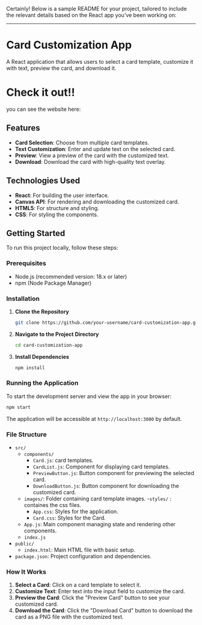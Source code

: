 Certainly! Below is a sample README for your project, tailored to include the relevant details based on the React app you’ve been working on:

---

# Card Customization App

A React application that allows users to select a card template, customize it with text, preview the card, and download it.

# Check it out!!
you can see the website here: 

## Features

- **Card Selection**: Choose from multiple card templates.
- **Text Customization**: Enter and update text on the selected card.
- **Preview**: View a preview of the card with the customized text.
- **Download**: Download the card with high-quality text overlay.

## Technologies Used

- **React**: For building the user interface.
- **Canvas API**: For rendering and downloading the customized card.
- **HTML5**: For structure and styling.
- **CSS**: For styling the components.

## Getting Started

To run this project locally, follow these steps:

### Prerequisites

- Node.js (recommended version: 18.x or later)
- npm (Node Package Manager)

### Installation

1. **Clone the Repository**

   ```bash
   git clone https://github.com/your-username/card-customization-app.git
   ```

2. **Navigate to the Project Directory**

   ```bash
   cd card-customization-app
   ```

3. **Install Dependencies**

   ```bash
   npm install
   ```

### Running the Application

To start the development server and view the app in your browser:

```bash
npm start
```

The application will be accessible at `http://localhost:3000` by default.

### File Structure

- `src/`
  - `components/`
    - `Card.js`: card templates.
    - `CardList.js`: Component for displaying card templates.
    - `PreviewButton.js`: Button component for previewing the selected card.
    - `DownloadButton.js`: Button component for downloading the customized card.
  - `images/`: Folder containing card template images.
  -`styles/` : containes the css files. 
    - `App.css`: Styles for the application.
    - `Card.css`: Styles for the Card.
  - `App.js`: Main component managing state and rendering other components.
  - `index.js`
- `public/`
  - `index.html`: Main HTML file with basic setup.
- `package.json`: Project configuration and dependencies.

### How It Works

1. **Select a Card**: Click on a card template to select it.
2. **Customize Text**: Enter text into the input field to customize the card.
3. **Preview the Card**: Click the "Preview Card" button to see your customized card.
4. **Download the Card**: Click the "Download Card" button to download the card as a PNG file with the customized text.

